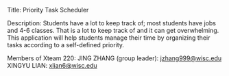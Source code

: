 Title: Priority Task Scheduler

Description: Students have a lot to keep track of; most students have jobs and 4-6 classes. That is a lot to keep track of and it can get overwhelming. This application will help students manage their time by organizing their tasks according to a self-defined priority.

Members of Xteam 220:
JING ZHANG (group leader): jzhang999@wisc.edu
XINGYU LIAN: xlian6@wisc.edu



